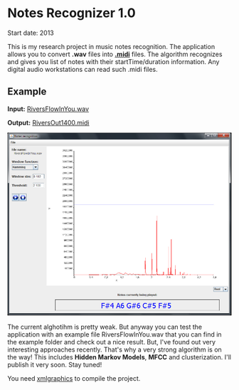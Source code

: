 # Notes Recognizer 1.0

Start date: 2013

This is my research project in music notes recognition.
The application allows you to convert <b>.wav</b> files into <b><a href="https://en.wikipedia.org/wiki/MIDI" target="_blank">.midi</a></b> files. The algorithm recognizes and gives you list of notes with their startTime/duration information. Any digital audio workstations can read such .midi files.

## Example

**Input:** [RiversFlowInYou.wav](https://github.com/artemik/notes-recognizer/blob/master/example/RiversFlowInYou.wav)

**Output:** [RiversOut1400.midi](https://github.com/artemik/notes-recognizer/blob/master/example/RiversOut1400.midi)

![Main window](https://github.com/artemik/notes-recognizer/blob/master/example/Main.jpg)

The current alghotihm is pretty weak. But anyway you can test the application with an example file RiversFlowInYou.wav that you can find in the example folder and check out a nice result. But, I've found out very interesting approaches recently. That's why a very strong algorithm is on the way! This includes <b>Hidden Markov Models</b>, <b>MFCC</b> and clusterization. I'll publish it very soon. Stay tuned!

You need <a href="http://xmlgraphics.apache.org/" target="_blank">xmlgraphics</a> to compile the project.
